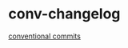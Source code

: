 # conv-changelog 

[conventional commits][conventional commits]





[conventional commits]: https://www.conventionalcommits.org/en/v1.0.0/

